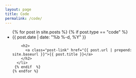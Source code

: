 ```yaml
---
layout: page
title: Code
permalink: /code/
---
```

<div class="home">

 

  <ul class="post-list">
    {% for post in site.posts %}
     {% if post.type == "code"  %}
      <li>
        <span class="post-meta">{{ post.date | date: "%b %-d, %Y" }}</span>

        <h2>
          <a class="post-link" href="{{ post.url | prepend: site.baseurl }}">{{ post.title }}</a>
        </h2>
      </li>
  	 {% endif  %}
    {% endfor %}
  </ul>

  <!-- <p class="rss-subscribe">subscribe <a href="{{ "/feed.xml" | prepend: site.baseurl }}">via RSS</a></p> -->

</div>